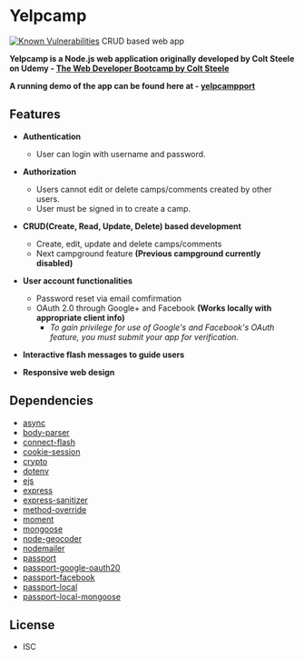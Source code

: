 # Yelpcamp
[![Known Vulnerabilities](https://snyk.io/test/github/nchulani2/yelpcamp/badge.svg)](https://snyk.io/test/github/nchulani2/yelpcamp)  CRUD based web app

**Yelpcamp is a Node.js web application originally developed by Colt Steele on Udemy - [The Web Developer Bootcamp by Colt Steele](https://www.udemy.com/the-web-developer-bootcamp/)**

**A running demo of the app can be found here at - [yelpcampport](https://yelpcamp-port.herokuapp.com/)**

## Features

* **Authentication**
   * User can login with username and password.

* **Authorization**
   * Users cannot edit or delete camps/comments created by other users.
   * User must be signed in to create a camp.

* **CRUD(Create, Read, Update, Delete) based development**
   * Create, edit, update and delete camps/comments
   * Next campground feature **(Previous campground currently disabled)**
  
* **User account functionalities**
   * Password reset via email comfirmation
   * OAuth 2.0 through Google+ and Facebook **(Works locally with appropriate client info)**
      * _To gain privilege for use of Google's and Facebook's OAuth feature, you must submit your app for verification._
 
* **Interactive flash messages to guide users**

* **Responsive web design**


## Dependencies 

* [async](https://caolan.github.io/async/)
* [body-parser](https://www.npmjs.com/package/body-parser)
* [connect-flash](https://github.com/jaredhanson/connect-flash)
* [cookie-session](https://github.com/expressjs/cookie-session)
* [crypto](https://nodejs.org/api/crypto.html#crypto_crypto)
* [dotenv](https://github.com/motdotla/dotenv)
* [ejs](https://github.com/mde/ejs)
* [express](https://expressjs.com/)
* [express-sanitizer](https://github.com/markau/express-sanitizer)
* [method-override](https://www.npmjs.com/package/method-override)
* [moment](https://momentjs.com/)
* [mongoose](https://mongoosejs.com/)
* [node-geocoder](https://www.npmjs.com/package/node-geocoder)
* [nodemailer](https://nodemailer.com/about/)
* [passport](https://github.com/jaredhanson/passport)
* [passport-google-oauth20](https://github.com/jaredhanson/passport-google-oauth2)
* [passport-facebook](https://github.com/jaredhanson/passport-google-oauth2)
* [passport-local](https://github.com/jaredhanson/passport-google-oauth2)
* [passport-local-mongoose](https://github.com/saintedlama/passport-local-mongoose)

## License
* ISC


